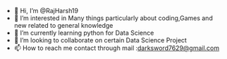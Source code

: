 - 👋 Hi, I’m @RajHarsh19
- 👀 I’m interested in Many things particularly about coding,Games and new related to general knowledge
- 🌱 I’m currently learning python for Data Science
- 💞️ I’m looking to collaborate on certain Data Science Project
- 📫 How to reach me contact through mail :darksword7629@gmail.com


<!---
RajHarsh19/RajHarsh19 is a ✨ special ✨ repository because its `README.md` (this file) appears on your GitHub profile.
You can click the Preview link to take a look at your changes.
--->

